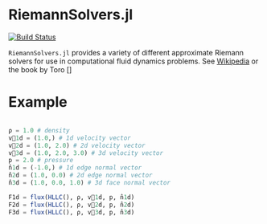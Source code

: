 # RiemannSolvers.jl

[![Build Status](https://github.com/smil/RiemannSolvers.jl/actions/workflows/CI.yml/badge.svg?branch=main)](https://github.com/smil/RiemannSolvers.jl/actions/workflows/CI.yml?query=branch%3Amain)


`RiemannSolvers.jl` provides a variety of different approximate Riemann solvers for use in computational fluid dynamics problems. See [Wikipedia](https://en.wikipedia.org/wiki/Riemann_solver) or the book by Toro []


# Example

```julia

ρ = 1.0 # density
v⃗1d = (1.0,) # 1d velocity vector
v⃗2d = (1.0, 2.0) # 2d velocity vector
v⃗3d = (1.0, 2.0, 3.0) # 3d velocity vector
p = 2.0 # pressure
n̂1d = (-1.0,) # 1d edge normal vector
n̂2d = (1.0, 0.0) # 2d edge normal vector
n̂3d = (1.0, 0.0, 1.0) # 3d face normal vector

F1d = flux(HLLC(), ρ, v⃗1d, p, n̂1d)
F2d = flux(HLLC(), ρ, v⃗2d, p, n̂2d)
F3d = flux(HLLC(), ρ, v⃗3d, p, n̂3d)
```